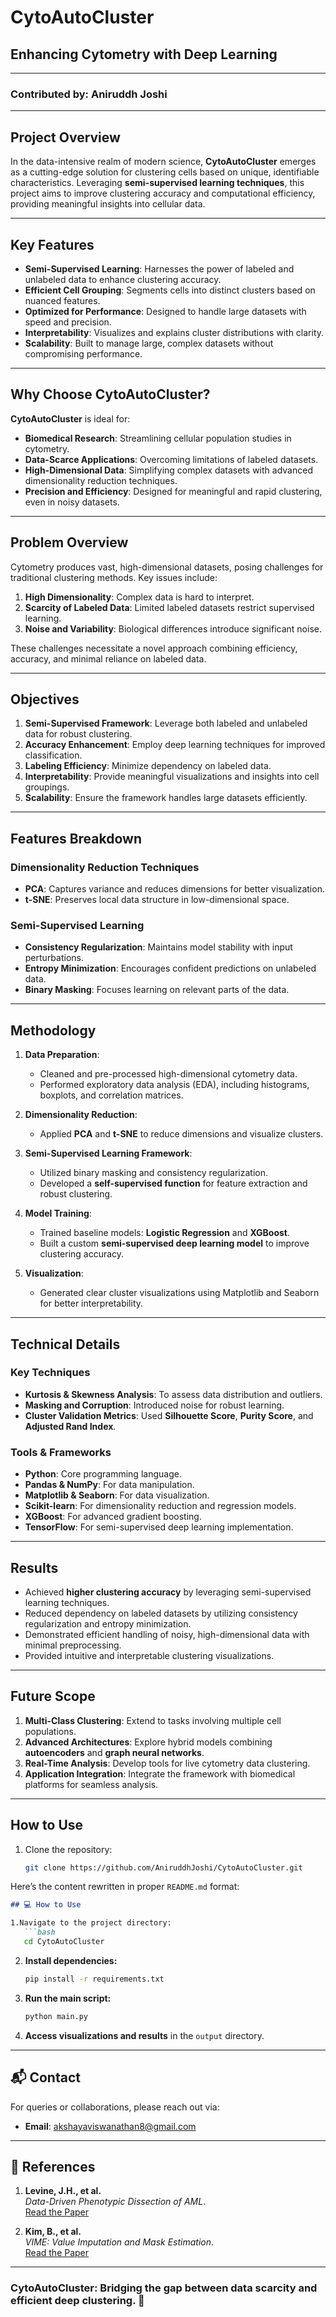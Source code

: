 # CytoAutoCluster 

## Enhancing Cytometry with Deep Learning

---

### Contributed by: **Aniruddh Joshi**

---

## Project Overview

In the data-intensive realm of modern science, **CytoAutoCluster** emerges as a cutting-edge solution for clustering cells based on unique, identifiable characteristics. Leveraging **semi-supervised learning techniques**, this project aims to improve clustering accuracy and computational efficiency, providing meaningful insights into cellular data.

---

##  Key Features

- **Semi-Supervised Learning**: Harnesses the power of labeled and unlabeled data to enhance clustering accuracy.
- **Efficient Cell Grouping**: Segments cells into distinct clusters based on nuanced features.
- **Optimized for Performance**: Designed to handle large datasets with speed and precision.
- **Interpretability**: Visualizes and explains cluster distributions with clarity.
- **Scalability**: Built to manage large, complex datasets without compromising performance.

---

## Why Choose CytoAutoCluster?

**CytoAutoCluster** is ideal for:
- **Biomedical Research**: Streamlining cellular population studies in cytometry.
- **Data-Scarce Applications**: Overcoming limitations of labeled datasets.
- **High-Dimensional Data**: Simplifying complex datasets with advanced dimensionality reduction techniques.
- **Precision and Efficiency**: Designed for meaningful and rapid clustering, even in noisy datasets.

---

##  Problem Overview

Cytometry produces vast, high-dimensional datasets, posing challenges for traditional clustering methods. Key issues include:

1. **High Dimensionality**: Complex data is hard to interpret.
2. **Scarcity of Labeled Data**: Limited labeled datasets restrict supervised learning.
3. **Noise and Variability**: Biological differences introduce significant noise.

These challenges necessitate a novel approach combining efficiency, accuracy, and minimal reliance on labeled data.

---

##  Objectives

1. **Semi-Supervised Framework**: Leverage both labeled and unlabeled data for robust clustering.
2. **Accuracy Enhancement**: Employ deep learning techniques for improved classification.
3. **Labeling Efficiency**: Minimize dependency on labeled data.
4. **Interpretability**: Provide meaningful visualizations and insights into cell groupings.
5. **Scalability**: Ensure the framework handles large datasets efficiently.

---

##  Features Breakdown

### Dimensionality Reduction Techniques
- **PCA**: Captures variance and reduces dimensions for better visualization.
- **t-SNE**: Preserves local data structure in low-dimensional space.

### Semi-Supervised Learning
- **Consistency Regularization**: Maintains model stability with input perturbations.
- **Entropy Minimization**: Encourages confident predictions on unlabeled data.
- **Binary Masking**: Focuses learning on relevant parts of the data.

---

##  Methodology

1. **Data Preparation**:
   - Cleaned and pre-processed high-dimensional cytometry data.
   - Performed exploratory data analysis (EDA), including histograms, boxplots, and correlation matrices.

2. **Dimensionality Reduction**:
   - Applied **PCA** and **t-SNE** to reduce dimensions and visualize clusters.

3. **Semi-Supervised Learning Framework**:
   - Utilized binary masking and consistency regularization.
   - Developed a **self-supervised function** for feature extraction and robust clustering.

4. **Model Training**:
   - Trained baseline models: **Logistic Regression** and **XGBoost**.
   - Built a custom **semi-supervised deep learning model** to improve clustering accuracy.

5. **Visualization**:
   - Generated clear cluster visualizations using Matplotlib and Seaborn for better interpretability.

---

## Technical Details

###  Key Techniques
- **Kurtosis & Skewness Analysis**: To assess data distribution and outliers.
- **Masking and Corruption**: Introduced noise for robust learning.
- **Cluster Validation Metrics**: Used **Silhouette Score**, **Purity Score**, and **Adjusted Rand Index**.

###  Tools & Frameworks
- **Python**: Core programming language.
- **Pandas & NumPy**: For data manipulation.
- **Matplotlib & Seaborn**: For data visualization.
- **Scikit-learn**: For dimensionality reduction and regression models.
- **XGBoost**: For advanced gradient boosting.
- **TensorFlow**: For semi-supervised deep learning implementation.

---

##  Results

- Achieved **higher clustering accuracy** by leveraging semi-supervised learning techniques.
- Reduced dependency on labeled datasets by utilizing consistency regularization and entropy minimization.
- Demonstrated efficient handling of noisy, high-dimensional data with minimal preprocessing.
- Provided intuitive and interpretable clustering visualizations.

---

##  Future Scope

1. **Multi-Class Clustering**: Extend to tasks involving multiple cell populations.
2. **Advanced Architectures**: Explore hybrid models combining **autoencoders** and **graph neural networks**.
3. **Real-Time Analysis**: Develop tools for live cytometry data clustering.
4. **Application Integration**: Integrate the framework with biomedical platforms for seamless analysis.

---

##  How to Use

1. Clone the repository:
   ```bash
   git clone https://github.com/AniruddhJoshi/CytoAutoCluster.git

Here’s the content rewritten in proper `README.md` format:

```markdown
## 💻 How to Use

1.Navigate to the project directory:
   ```bash
   cd CytoAutoCluster
   ```

2. **Install dependencies:**
   ```bash
   pip install -r requirements.txt
   ```

3. **Run the main script:**
   ```bash
   python main.py
   ```

4. **Access visualizations and results** in the `output` directory.

---

## 📬 Contact

For queries or collaborations, please reach out via:

- **Email**: [akshayaviswanathan8@gmail.com](mailto:akshayaviswanathan8@gmail.com)

---

## 📜 References

1. **Levine, J.H., et al.**  
   *Data-Driven Phenotypic Dissection of AML*.  
   [Read the Paper](https://www.sciencedirect.com/science/article/pii/S0092867415006376)

2. **Kim, B., et al.**  
   *VIME: Value Imputation and Mask Estimation*.  
   [Read the Paper](https://arxiv.org/pdf/2006.05278)

---

### CytoAutoCluster: Bridging the gap between data scarcity and efficient deep clustering. 🌟
```
